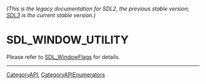 ###### (This is the legacy documentation for SDL2, the previous stable version; [SDL3](https://wiki.libsdl.org/SDL3/) is the current stable version.)
# SDL_WINDOW_UTILITY

Please refer to [SDL_WindowFlags](SDL_WindowFlags) for details.

----
[CategoryAPI](CategoryAPI), [CategoryAPIEnumerators](CategoryAPIEnumerators)

